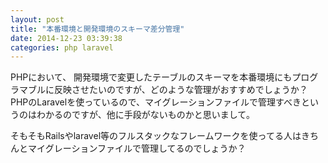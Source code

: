 ```yaml
---
layout: post
title: "本番環境と開発環境のスキーマ差分管理"
date: 2014-12-23 03:39:38
categories: php laravel
---
```

<p>PHPにおいて、
開発環境で変更したテーブルのスキーマを本番環境にもプログラマブルに反映させたいのですが、どのような管理がおすすめでしょうか？
PHPのLaravelを使っているので、マイグレーションファイルで管理すべきというのはわかるのですが、他に手段がないものかと思いまして。</p>

<p>そもそもRailsやlaravel等のフルスタックなフレームワークを使ってる人はきちんとマイグレーションファイルで管理してるのでしょうか？</p>
